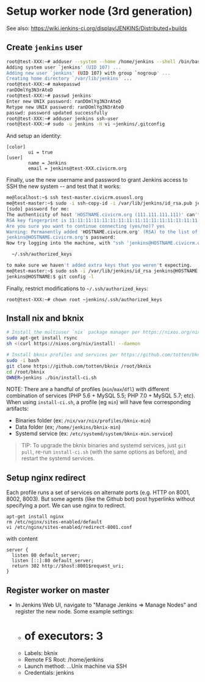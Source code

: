 # Setup worker node (3rd generation)

See also: https://wiki.jenkins-ci.org/display/JENKINS/Distributed+builds

## Create `jenkins` user

```bash
root@test-XXX:~# adduser --system --home /home/jenkins --shell /bin/bash jenkins
Adding system user `jenkins' (UID 107) ...
Adding new user `jenkins' (UID 107) with group `nogroup' ...
Creating home directory `/var/lib/jenkins' ...
root@test-XXX:~# makepasswd
ranDOmlYg3N3rAteD
root@test-XXX:~# passwd jenkins
Enter new UNIX password: ranDOmlYg3N3rAteD
Retype new UNIX password: ranDOmlYg3N3rAteD
passwd: password updated successfully
root@test-XXX:~# adduser jenkins ssh-user
root@test-XXX:~# sudo -u jenkins -H vi ~jenkins/.gitconfig
```

And setup an identity:

```
[color]
        ui = true
[user]
        name = Jenkins
        email = jenkins@test-XXX.civicrm.org
```

Finally, use the new username and password to grant Jenkins access to SSH
the new system -- and test that it works:

```bash
me@localhost:~$ ssh test-master.civicrm.osuosl.org
me@test-master:~$ sudo -i ssh-copy-id -i /var/lib/jenkins/id_rsa.pub jenkins@HOSTNAME.civicrm.org
[sudo] password for me:
The authenticity of host 'HOSTNAME.civicrm.org (111.111.111.111)' can't be established.
RSA key fingerprint is 11:11:11:11:11:11:11:11:11:11:11:11:11:11:11:11.
Are you sure you want to continue connecting (yes/no)? yes
Warning: Permanently added 'HOSTNAME.civicrm.org' (RSA) to the list of known hosts.
jenkins@HOSTNAME.civicrm.org's password:
Now try logging into the machine, with "ssh 'jenkins@HOSTNAME.civicrm.org'", and check in:

  ~/.ssh/authorized_keys

to make sure we haven't added extra keys that you weren't expecting.
me@test-master:~$ sudo ssh -i /var/lib/jenkins/id_rsa jenkins@HOSTNAME.civicrm.org
jenkins@HOSTNAME:$ git config -l
```

Finally, restrict modifications to `~/.ssh/authorized_keys`:

```
root@test-XXX:~# chown root ~jenkins/.ssh/authorized_keys
```

## Install nix and bknix

```bash
# Install the multiuser `nix` package manager per https://nixos.org/nix/manual/#sect-multi-user-installation
sudo apt-get install rsync
sh <(curl https://nixos.org/nix/install) --daemon

# Install bknix profiles and services per https://github.com/totten/bknix/blob/master/doc/install-other.md
sudo -i bash
git clone https://github.com/totten/bknix /root/bknix
cd /root/bknix
OWNER=jenkins ./bin/install-ci.sh
```

NOTE: There are a handful of profiles (`min`/`max`/`dfl`) with different
combination of services (PHP 5.6 + MySQL 5.5; PHP 7.0 + MySQL 5.7; etc). 
When using `install-ci.sh`, a profile (eg `min`) will have few corresponding
artifacts:

* Binaries folder (ex: `/nix/var/nix/profiles/bknix-min`)
* Data folder (ex; `/home/jenkins/bknix-min`)
* Systemd service (ex: `/etc/systemd/system/bknix-min.service`)

> TIP: To upgrade the bknix binaries and systemd services, just `git pull`,
> re-run `install-ci.sh` (with the same options as before), and restart
> the systemd services.

## Setup nginx redirect

Each profile runs a set of services on alternate ports (e.g. HTTP on 8001,
8002, 8003). But some agents (like the Github bot) post hyperlinks without
specifying a port. We can use nginx to redirect.

```
apt-get install nginx
rm /etc/nginx/sites-enabled/default
vi /etc/nginx/sites-enabled/redirect-8001.conf
```

with content

```
server {
  listen 80 default_server;
  listen [::]:80 default_server;
  return 302 http://$host:8001$request_uri;
}
```

## Register worker on master

 * In Jenkins Web UI, navigate to "Manage Jenkins => Manage Nodes" and register the new node. Some example settings:
   * # of executors: 3
   * Labels: bknix
   * Remote FS Root: /home/jenkins
   * Launch method: ...Unix machine via SSH
   * Credentials: jenkins
